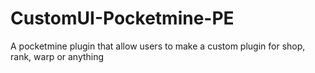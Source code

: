 # CustomUI-Pocketmine-PE
A pocketmine plugin that allow users to make a custom plugin for shop, rank, warp or anything
